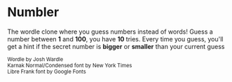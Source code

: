# Numbler
The wordle clone where you guess numbers instead of words!
Guess a number between **1** and **100**, you have **10** tries. Every time you guess, you'll get a hint if the secret number is **bigger** or **smaller** than your current guess

<sub>Wordle by Josh Wardle</sub><br>
<sub>Karnak Normal/Condensed font by New York Times</sub><br>
<sub>Libre Frank font by Google Fonts</sub>
